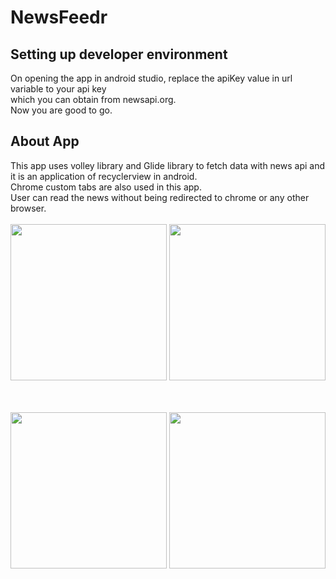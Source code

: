 # NewsFeedr

## Setting up developer environment
On opening the app in android studio, replace the apiKey value in url variable to your api key <br>
which you can obtain from newsapi.org.<br>
Now you are good to go.

## About App
This app uses volley library and Glide library to fetch data with news api and it is an application of recyclerview in android.<br>
Chrome custom tabs are also used in this app.<br>
User can read the news without being redirected to chrome or any other browser.<br><br>
<img src="https://github.com/YadavYashvant/NewsFeedr/assets/113130559/fcba0a57-8c06-41bf-8a27-991e427652be" width ="250">
<img src="https://github.com/YadavYashvant/NewsFeedr/assets/113130559/5f958654-9669-45a7-b99d-e182836042fd" width ="250">

<br><br>
<img src="https://github.com/YadavYashvant/NewsFeedr/assets/113130559/90fd0796-6494-469e-80d2-c3a00caaa8d4" width ="250">
<img src="https://github.com/YadavYashvant/NewsFeedr/assets/113130559/46b5d332-5e23-41c8-b203-70631d881ce9" width ="250">
